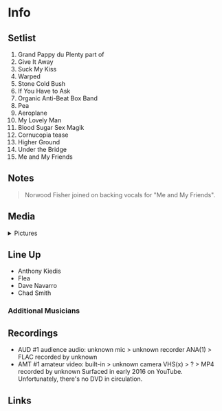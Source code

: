 # Info

## Setlist

1. Grand Pappy du Plenty part of
2. Give It Away
3. Suck My Kiss
4. Warped
5. Stone Cold Bush
6. If You Have to Ask
7. Organic Anti-Beat Box Band
8. Pea
9. Aeroplane
10. My Lovely Man
11. Blood Sugar Sex Magik
12. Cornucopia tease
13. Higher Ground
14. Under the Bridge
15. Me and My Friends

## Notes

> Norwood Fisher joined on backing vocals for "Me and My Friends".

## Media 

<details>
  <summary>Pictures</summary>
  <!--<img alt="Setlist" title="Setlist" src="_.jpg" height="200" />-->
</details>

## Line Up

* Anthony Kiedis
* Flea
* Dave Navarro
* Chad Smith

### Additional Musicians

## Recordings

* AUD #1 audience audio: unknown mic > unknown recorder ANA(1) > FLAC recorded by unknown
* AMT #1 amateur video: built-in > unknown camera VHS(x) > ? > MP4 recorded by unknown Surfaced in early 2016 on YouTube. Unfortunately, there's no DVD in circulation.

## Links
